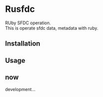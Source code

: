 # Rusfdc
RUby SFDC operation.  
This is operate sfdc data, metadata with ruby.

## Installation

## Usage

## now
development...


